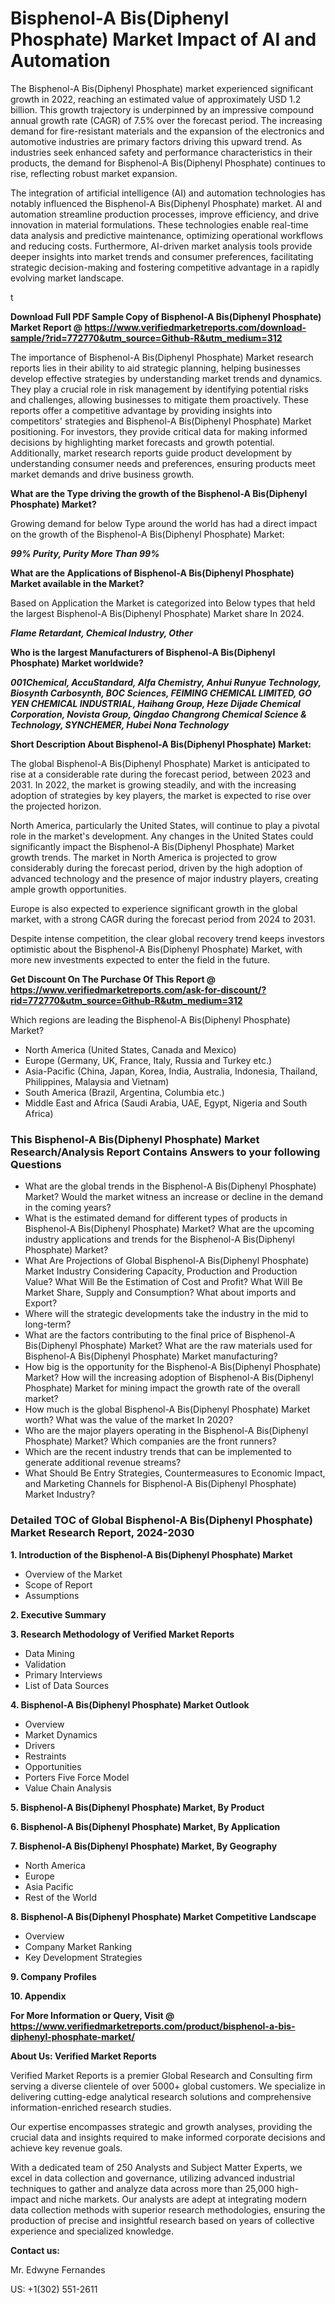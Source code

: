 <meta name="title" content="Global Bisphenol-A Bis(Diphenyl Phosphate) Market Impact of AI and Automation"><meta name="description" content="The Bisphenol-A Bis(Diphenyl Phosphate) market experienced significant growth in 2022, reaching an estimated value of approximately USD 1.2 billion. This growth trajec"><meta name="title" content="Bisphenol-A Bis(Diphenyl Phosphate) Market Size, Share, Scope, Trends, Growth, Opportunities, Analysis, Forecast"><h1>Bisphenol-A Bis(Diphenyl Phosphate) Market Impact of AI and Automation</h1><p>The Bisphenol-A Bis(Diphenyl Phosphate) market experienced significant growth in 2022, reaching an estimated value of approximately USD 1.2 billion. This growth trajectory is underpinned by an impressive compound annual growth rate (CAGR) of 7.5% over the forecast period. The increasing demand for fire-resistant materials and the expansion of the electronics and automotive industries are primary factors driving this upward trend. As industries seek enhanced safety and performance characteristics in their products, the demand for Bisphenol-A Bis(Diphenyl Phosphate) continues to rise, reflecting robust market expansion.</p><p>The integration of artificial intelligence (AI) and automation technologies has notably influenced the Bisphenol-A Bis(Diphenyl Phosphate) market. AI and automation streamline production processes, improve efficiency, and drive innovation in material formulations. These technologies enable real-time data analysis and predictive maintenance, optimizing operational workflows and reducing costs. Furthermore, AI-driven market analysis tools provide deeper insights into market trends and consumer preferences, facilitating strategic decision-making and fostering competitive advantage in a rapidly evolving market landscape.</p>t</p><p id="" class=""><strong>Download Full PDF Sample Copy of Bisphenol-A Bis(Diphenyl Phosphate) Market Report @ <a href="https://www.verifiedmarketreports.com/download-sample/?rid=772770&utm_source=Github-R&utm_medium=312" target="_blank">https://www.verifiedmarketreports.com/download-sample/?rid=772770&utm_source=Github-R&utm_medium=312</a></strong></p><p>The importance of&nbsp;Bisphenol-A Bis(Diphenyl Phosphate) Market research reports lies in their ability to aid strategic planning, helping businesses develop effective strategies by understanding market trends and dynamics. They play a crucial role in risk management by identifying potential risks and challenges, allowing businesses to mitigate them proactively. These reports offer a competitive advantage by providing insights into competitors' strategies and Bisphenol-A Bis(Diphenyl Phosphate) Market positioning. For investors, they provide critical data for making informed decisions by highlighting market forecasts and growth potential. Additionally, market research reports guide product development by understanding consumer needs and preferences, ensuring products meet market demands and drive business growth.</p><p><strong>What are the&nbsp;Type driving the growth of the Bisphenol-A Bis(Diphenyl Phosphate) Market?</strong></p><p id="" class="">Growing demand for below Type around the world has had a direct impact on the growth of the Bisphenol-A Bis(Diphenyl Phosphate) Market:</p><em><strong>99% Purity, Purity More Than 99%</strong></em></p><strong>What are the&nbsp;Applications&nbsp;of Bisphenol-A Bis(Diphenyl Phosphate) Market available in the Market?</strong></p><p id="" class="">Based on Application the Market is categorized into Below types that held the largest Bisphenol-A Bis(Diphenyl Phosphate) Market share In 2024.</p><em><strong>Flame Retardant, Chemical Industry, Other</strong></em></p><strong>Who is the largest Manufacturers of Bisphenol-A Bis(Diphenyl Phosphate) Market worldwide?</strong></p><p><em><strong>001Chemical, AccuStandard, Alfa Chemistry, Anhui Runyue Technology, Biosynth Carbosynth, BOC Sciences, FEIMING CHEMICAL LIMITED, GO YEN CHEMICAL INDUSTRIAL, Haihang Group, Heze Dijade Chemical Corporation, Novista Group, Qingdao Changrong Chemical Science & Technology, SYNCHEMER, Hubei Nona Technology</strong></em></p><p id="" class=""><strong>Short Description About Bisphenol-A Bis(Diphenyl Phosphate) Market:</strong></p><p>The global Bisphenol-A Bis(Diphenyl Phosphate) Market is anticipated to rise at a considerable rate during the forecast period, between 2023 and 2031. In 2022, the market is growing steadily, and with the increasing adoption of strategies by key players, the market is expected to rise over the projected horizon.</p><p>North America, particularly the United States, will continue to play a pivotal role in the market's development. Any changes in the United States could significantly impact the Bisphenol-A Bis(Diphenyl Phosphate) Market growth trends. The market in North America is projected to grow considerably during the forecast period, driven by the high adoption of advanced technology and the presence of major industry players, creating ample growth opportunities.</p><p>Europe is also expected to experience significant growth in the global market, with a strong CAGR during the forecast period from 2024 to 2031.</p><p>Despite intense competition, the clear global recovery trend keeps investors optimistic about the Bisphenol-A Bis(Diphenyl Phosphate) Market, with more new investments expected to enter the field in the future.</p><p id="" class=""><strong>Get Discount On The Purchase Of This Report @ <a href="https://www.verifiedmarketreports.com/ask-for-discount/?rid=772770&utm_source=Github-R&utm_medium=312" target="_blank">https://www.verifiedmarketreports.com/ask-for-discount/?rid=772770&utm_source=Github-R&utm_medium=312</a></strong></p>Which regions are leading the Bisphenol-A Bis(Diphenyl Phosphate) Market?</p><ul><li>North America (United States, Canada and Mexico)</li><li>Europe (Germany, UK, France, Italy, Russia and Turkey etc.)</li><li>Asia-Pacific (China, Japan, Korea, India, Australia, Indonesia, Thailand, Philippines, Malaysia and Vietnam)</li><li>South America (Brazil, Argentina, Columbia etc.)</li><li>Middle East and Africa (Saudi Arabia, UAE, Egypt, Nigeria and South Africa)</li></ul><h3 id="" class="">This Bisphenol-A Bis(Diphenyl Phosphate) Market Research/Analysis Report Contains Answers to your following Questions</h3><ul><li>What are the global trends in the Bisphenol-A Bis(Diphenyl Phosphate) Market? Would the market witness an increase or decline in the demand in the coming years?</li><li>What is the estimated demand for different types of products in Bisphenol-A Bis(Diphenyl Phosphate) Market? What are the upcoming industry applications and trends for the Bisphenol-A Bis(Diphenyl Phosphate) Market?</li><li>What Are Projections of Global Bisphenol-A Bis(Diphenyl Phosphate) Market Industry Considering Capacity, Production and Production Value? What Will Be the Estimation of Cost and Profit? What Will Be Market Share, Supply and Consumption? What about imports and Export?</li><li>Where will the strategic developments take the industry in the mid to long-term?</li><li>What are the factors contributing to the final price of Bisphenol-A Bis(Diphenyl Phosphate) Market? What are the raw materials used for Bisphenol-A Bis(Diphenyl Phosphate) Market manufacturing?</li><li>How big is the opportunity for the Bisphenol-A Bis(Diphenyl Phosphate) Market? How will the increasing adoption of Bisphenol-A Bis(Diphenyl Phosphate) Market for mining impact the growth rate of the overall market?</li><li>How much is the global Bisphenol-A Bis(Diphenyl Phosphate) Market worth? What was the value of the market In 2020?</li><li>Who are the major players operating in the Bisphenol-A Bis(Diphenyl Phosphate) Market? Which companies are the front runners?</li><li>Which are the recent industry trends that can be implemented to generate additional revenue streams?</li><li>What Should Be Entry Strategies, Countermeasures to Economic Impact, and Marketing Channels for Bisphenol-A Bis(Diphenyl Phosphate) Market Industry?</li></ul><h3 id="" class="">Detailed TOC of Global Bisphenol-A Bis(Diphenyl Phosphate) Market Research Report, 2024-2030</h3><p id="" class=""><strong>1. Introduction of the Bisphenol-A Bis(Diphenyl Phosphate) Market</strong></p><ul><li>Overview of the Market</li><li>Scope of Report</li><li>Assumptions</li></ul><p id="" class=""><strong>2. Executive Summary</strong></p><p id="" class=""><strong>3. Research Methodology of Verified Market Reports</strong></p><ul><li>Data Mining</li><li>Validation</li><li>Primary Interviews</li><li>List of Data Sources</li></ul><p id="" class=""><strong>4. Bisphenol-A Bis(Diphenyl Phosphate) Market Outlook</strong></p><ul><li>Overview</li><li>Market Dynamics</li><li>Drivers</li><li>Restraints</li><li>Opportunities</li><li>Porters Five Force Model</li><li>Value Chain Analysis</li></ul><p id="" class=""><strong>5. Bisphenol-A Bis(Diphenyl Phosphate) Market, By Product</strong></p><p id="" class=""><strong>6. Bisphenol-A Bis(Diphenyl Phosphate) Market, By Application</strong></p><p id="" class=""><strong>7. Bisphenol-A Bis(Diphenyl Phosphate) Market, By Geography</strong></p><ul><li>North America</li><li>Europe</li><li>Asia Pacific</li><li>Rest of the World</li></ul><p id="" class=""><strong>8. Bisphenol-A Bis(Diphenyl Phosphate) Market Competitive Landscape</strong></p><ul><li>Overview</li><li>Company Market Ranking</li><li>Key Development Strategies</li></ul><p id="" class=""><strong>9. Company Profiles</strong></p><p id="" class=""><strong>10. Appendix</strong></p><p id="" class=""><strong>For More Information or Query, Visit @ <a href="https://www.verifiedmarketreports.com/product/bisphenol-a-bis-diphenyl-phosphate-market/" target="_blank">https://www.verifiedmarketreports.com/product/bisphenol-a-bis-diphenyl-phosphate-market/</a></strong></p><p id="" class=""><strong>About Us: Verified Market Reports</strong></p><p id="" class="">Verified Market Reports is a premier Global Research and Consulting firm serving a diverse clientele of over 5000+ global customers. We specialize in delivering cutting-edge analytical research solutions and comprehensive information-enriched research studies.</p><p id="" class="">Our expertise encompasses strategic and growth analyses, providing the crucial data and insights required to make informed corporate decisions and achieve key revenue goals.</p><p id="" class="">With a dedicated team of 250 Analysts and Subject Matter Experts, we excel in data collection and governance, utilizing advanced industrial techniques to gather and analyze data across more than 25,000 high-impact and niche markets. Our analysts are adept at integrating modern data collection methods with superior research methodologies, ensuring the production of precise and insightful research based on years of collective experience and specialized knowledge.</p><p id="" class=""><strong>Contact us:</strong></p><p id="" class="">Mr. Edwyne Fernandes</p><p id="" class="">US: +1(302) 551-2611</p>